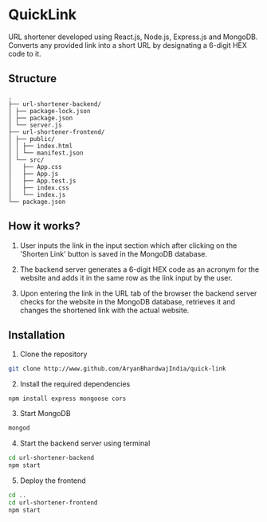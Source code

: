 # QuickLink

URL shortener developed using React.js, Node.js, Express.js and MongoDB. Converts any provided link into a short URL by designating a 6-digit HEX code to it.

## Structure

```
. 
├── url-shortener-backend/
│ ├── package-lock.json 
│ ├── package.json 
│ └── server.js 
├── url-shortener-frontend/
│ ├── public/ 
│ │ ├── index.html 
│ │ └── manifest.json 
│ └── src/ 
│   ├── App.css 
│   ├── App.js 
│   ├── App.test.js 
│   ├── index.css 
│   └── index.js 
└── package.json
```

## How it works?

1. User inputs the link in the input section which after clicking on the 'Shorten Link' button is saved in the MongoDB database.

2. The backend server generates a 6-digit HEX code as an acronym for the website and adds it in the same row as the link input by the user.

3. Upon entering the link in the URL tab of the browser the backend server checks for the website in the MongoDB database, retrieves it and changes the shortened link with the actual website.

## Installation

1. Clone the repository

```bash
git clone http://www.github.com/AryanBhardwajIndia/quick-link
```

2. Install the required dependencies

```
npm install express mongoose cors
```

3. Start MongoDB

```bash
mongod
```

4. Start the backend server using terminal

```bash
cd url-shortener-backend
npm start
```

5. Deploy the frontend

```bash
cd ..
cd url-shortener-frontend
npm start
```